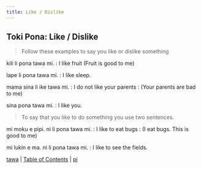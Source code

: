 ```yaml
---
title: Like / Dislike
---
```


## Toki Pona: Like / Dislike

> Follow these examples to say you like or dislike something

kili li pona tawa mi.
: I like fruit (Fruit is good to me)

lape li pona tawa mi.
: I like sleep.

mama sina li ike tawa mi.
: I do not like your parents
: (Your parents are bad to me)

sina pona tawa mi.
: I like you.


> To say that you like to do something you use two sentences.

mi moku e pipi. ni li pona tawa mi.
: I like to eat bugs
: (I eat bugs. This is good to me)

mi lukin e ma. ni li pona tawa mi.
: I like to see the fields.

[tawa](36tawa.md) | [Table of Contents](toc.md) | [pi](38pi.md)